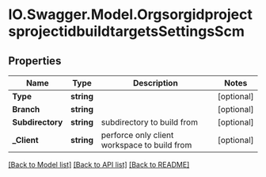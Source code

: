 # IO.Swagger.Model.OrgsorgidprojectsprojectidbuildtargetsSettingsScm
## Properties

Name | Type | Description | Notes
------------ | ------------- | ------------- | -------------
**Type** | **string** |  | [optional] 
**Branch** | **string** |  | [optional] 
**Subdirectory** | **string** | subdirectory to build from | [optional] 
**_Client** | **string** | perforce only client workspace to build from | [optional] 

[[Back to Model list]](../README.md#documentation-for-models) [[Back to API list]](../README.md#documentation-for-api-endpoints) [[Back to README]](../README.md)

